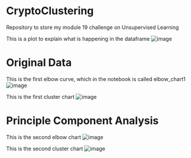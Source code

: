 # CryptoClustering
Repository to store my module 19 challenge on Unsupervised Learning

This is a plot to explain what is happening in the dataframe
![image](https://user-images.githubusercontent.com/114998403/224559172-b2dc74d1-e702-45af-9690-a1ee8a366005.png)

# Original Data

This is the first elbow curve, which in the notebook is called elbow_chart1
![image](https://user-images.githubusercontent.com/114998403/224559237-3a210e46-810b-4160-9203-6b9e0b0a691f.png)

This is the first cluster chart
![image](https://user-images.githubusercontent.com/114998403/224559292-1be08a88-5d03-411d-993b-4f5c5fe9d995.png)

# Principle Component Analysis

This is the second elbow chart
![image](https://user-images.githubusercontent.com/114998403/224559350-040d9b99-28d1-49eb-a496-647cd8ed677e.png)

This is the second cluster chart 
![image](https://user-images.githubusercontent.com/114998403/224559552-640f1845-6a8b-4286-af3f-34c99ecce09f.png)

